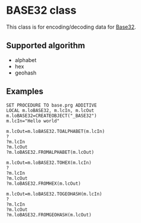 # BASE32 class

This class is for encoding/decoding data for [Base32](https://en.wikipedia.org/wiki/Base32).

## Supported algorithm
- alphabet
- hex
- geohash

## Examples
```
SET PROCEDURE TO base.prg ADDITIVE
LOCAL m.loBASE32, m.lcIn, m.lcOut
m.loBASE32=CREATEOBJECT("_BASE32") 
m.lcIn="Hello world"

m.lcOut=m.loBASE32.TOALPHABET(m.lcIn)
?
?m.lcIn
?m.lcOut
?m.loBASE32.FROMALPHABET(m.lcOut)

m.lcOut=m.loBASE32.TOHEX(m.lcIn)
?
?m.lcIn
?m.lcOut
?m.loBASE32.FROMHEX(m.lcOut)

m.lcOut=m.loBASE32.TOGEOHASH(m.lcIn)
?
?m.lcIn
?m.lcOut
?m.loBASE32.FROMGEOHASH(m.lcOut)
``` 

